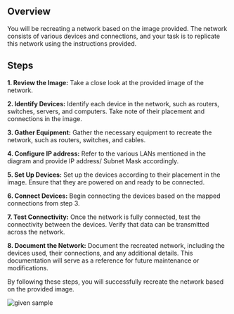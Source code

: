 ## Overview
You will be recreating a network based on the image provided. The network consists of various devices and connections, and your task is to replicate this network using the instructions provided.

## Steps

**1. Review the Image:** Take a close look at the provided image of the network.

**2. Identify Devices:** Identify each device in the network, such as routers, switches, servers, and computers. Take note of their placement and connections in the image.

**3. Gather Equipment:** Gather the necessary equipment to recreate the network, such as routers, switches, and cables. 

**4. Configure IP address:** Refer to the various LANs mentioned in the diagram and provide IP address/ Subnet Mask accordingly. 

**5. Set Up Devices:** Set up the devices according to their placement in the image. Ensure that they are powered on and ready to be connected.

**6. Connect Devices:** Begin connecting the devices based on the mapped connections from step 3. 

**7. Test Connectivity:** Once the network is fully connected, test the connectivity between the devices. Verify that data can be transmitted across the network.

**8. Document the Network:** Document the recreated network, including the devices used, their connections, and any additional details. This documentation will serve as a reference for future maintenance or modifications.

By following these steps, you will successfully recreate the network based on the provided image.

![given sample](https://github.com/user-attachments/assets/6afc67db-d4f9-42c0-8dfb-db0a089ad078)
